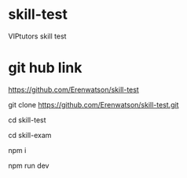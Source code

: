 # skill-test
 VIPtutors skill test



# git hub link
  https://github.com/Erenwatson/skill-test

  git clone https://github.com/Erenwatson/skill-test.git

  cd skill-test

  cd skill-exam

  npm i

  npm run dev
